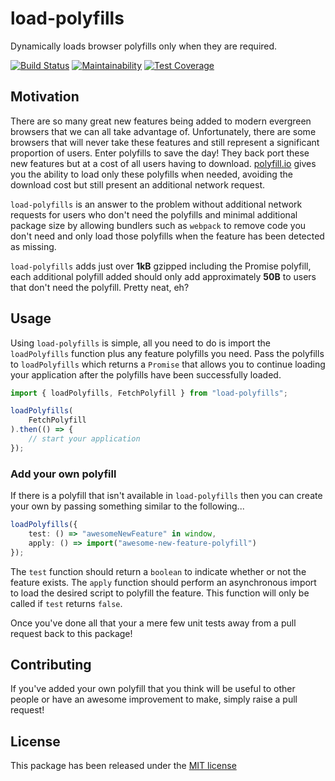 # load-polyfills

Dynamically loads browser polyfills only when they are required.

[![Build Status](https://travis-ci.com/jamesadarich/load-polyfills.svg?branch=master)](https://travis-ci.com/jamesadarich/load-polyfills)
[![Maintainability](https://api.codeclimate.com/v1/badges/cb402d23fefd0e2f7973/maintainability)](https://codeclimate.com/github/jamesadarich/load-polyfills/maintainability)
[![Test Coverage](https://api.codeclimate.com/v1/badges/cb402d23fefd0e2f7973/test_coverage)](https://codeclimate.com/github/jamesadarich/load-polyfills/test_coverage)


## Motivation

There are so many great new features being added to modern evergreen browsers that we can all take advantage of. Unfortunately, there are some browsers that will never take these features and still represent a significant proportion of users. Enter polyfills to save the day! They back port these new features but at a cost of all users having to download. [polyfill.io](https://polyfill.io/) gives you the ability to load only these polyfills when needed, avoiding the download cost but still present an additional network request.

`load-polyfills` is an answer to the problem without additional network requests for users who don't need the polyfills and minimal additional package size by allowing bundlers such as `webpack` to remove code you don't need and only load those polyfills when the feature has been detected as missing.

`load-polyfills` adds just over **1kB** gzipped including the Promise polyfill, each additional polyfill added should only  add approximately **50B** to users that don't need the polyfill. Pretty neat, eh?

## Usage

Using `load-polyfills` is simple, all you need to do is import the `loadPolyfills` function plus any feature polyfills you need. Pass the polyfills to `loadPolyfills` which returns a `Promise` that allows you to continue loading your application after the polyfills have been successfully loaded.

```typescript
import { loadPolyfills, FetchPolyfill } from "load-polyfills";

loadPolyfills(
    FetchPolyfill
).then(() => {
    // start your application
});
```

### Add your own polyfill

If there is a polyfill that isn't available in `load-polyfills` then you can create your own by passing something similar to the following...

```typescript
loadPolyfills({
    test: () => "awesomeNewFeature" in window,
    apply: () => import("awesome-new-feature-polyfill")
});
```

The `test` function should return a `boolean` to indicate whether or not the feature exists.
The `apply` function should perform an asynchronous import to load the desired script to polyfill the feature. This function will only be called if `test` returns `false`.

Once you've done all that your a mere few unit tests away from a pull request back to this package!

## Contributing

If you've added your own polyfill that you think will be useful to other people or have an awesome improvement to make, simply raise a pull request!

## License

This package has been released under the [MIT license](https://github.com/jamesadarich/load-polyfills/blob/master/license)
